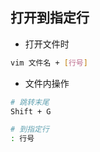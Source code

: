 <!--
 * @Description: 
 * @Version: 1.0
 * @Author: DaLao
 * @Email: dalao_li@163.com
 * @Date: 2021-11-11 23:55:20
 * @LastEditors: DaLao
 * @LastEditTime: 2022-02-21 20:58:57
-->

## 打开到指定行

- 打开文件时
  
```sh
vim 文件名 + [行号]
```
- 文件内操作

```sh
# 跳转末尾
Shift + G

# 到指定行
: 行号
```